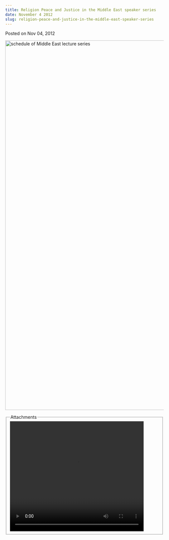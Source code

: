 ```yaml
---
title: Religion Peace and Justice in the Middle East speaker series
date: November 4 2012
slug: religion-peace-and-justice-in-the-middle-east-speaker-series
---
```


 
<span class="date">Posted on Nov 04, 2012 </span>
<p>
  <img
    alt="schedule of Middle East lecture series"
    height="1176"
    src="https://news.csumb.edu/sites/default/files/65/attachments/news/images/middle_eaast_lecture_series.jpg"
    width="714"
  />
</p>
<fieldset class="fieldgroup group-attachments">
  <legend>Attachments</legend>
  <div class="field field-type-emvideo field-field-attach-video">
    <div class="field-items">
      <div class="field-item odd">
        <div class="emvideo emvideo-video emvideo-youtube">
          <div class="emfield-emvideo emfield-emvideo-youtube">
            <div id="emvideo-youtube-flash-wrapper-1">
              <!--<object type="application/x-shockwave-flash" height="350" width="425" data="https://www.youtube.com/v/4bH7YSexWAw&amp;rel=0&amp;enablejsapi=1&amp;playerapiid=ytplayer&amp;fs=1" id="emvideo-youtube-flash-1">
          <param name="movie" value="https://www.youtube.com/v/4bH7YSexWAw&amp;rel=0&amp;enablejsapi=1&amp;playerapiid=ytplayer&amp;fs=1" />
          <param name="allowScriptAccess" value="sameDomain"/>
          <param name="quality" value="best"/>
          <param name="allowFullScreen" value="true"/>
          <param name="bgcolor" value="#FFFFFF"/>
          <param name="scale" value="noScale"/>
          <param name="salign" value="TL"/>
          <param name="FlashVars" value="playerMode=embedded" />
          <param name="wmode" value="transparent" />
        </object>-->
              <video controls="" width="425" height="350">
                <source
                  src="https://r12---sn-o097zne6.googlevideo.com/videoplayback?ipbits=0&amp;sparams=dur,id,initcwndbps,ip,ipbits,itag,mm,ms,mv,pl,ratebypass,source,upn,expire&amp;initcwndbps=3967500&amp;id=o-AMINR89L-pa9eJhAi2F3KF0aiOqXRMlLnO9j9oAaAAxa&amp;ratebypass=yes&amp;pl=23&amp;signature=1683A86A8BD3287E67897FC4716B5088485BB582.C12CC8B8D2D8F46B151AB47FBF67AB567AE290C1&amp;mm=31&amp;key=yt5&amp;upn=t1huXiyS_PM&amp;ms=au&amp;source=youtube&amp;fexp=900718,907263,916104,923368,927622,929821,930676,936121,9406392,941004,943917,947225,948124,952302,952605,952901,955301,957103,957105,957201,959701&amp;mv=m&amp;dur=412.595&amp;mt=1422323706&amp;itag=18&amp;ip=198.189.249.65&amp;expire=1422345383&amp;sver=3&amp;name=4bH7YSexWAw"
                  type="video/mp4"
                />
              </video>
            </div>
          </div>
        </div>
      </div>
    </div>
  </div>
</fieldset>
 
